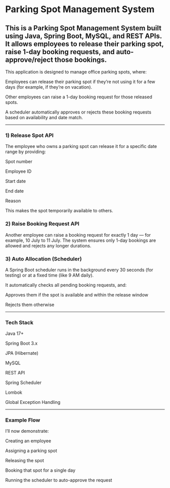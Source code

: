 # Parking Spot Management System

This is a Parking Spot Management System built using Java, Spring Boot, MySQL, and REST APIs.
It allows employees to release their parking spot, raise 1-day booking requests, and auto-approve/reject those bookings.
---
This application is designed to manage office parking spots, where:

Employees can release their parking spot if they’re not using it for a few days (for example, if they’re on vacation).

Other employees can raise a 1-day booking request for those released spots.

A scheduler automatically approves or rejects these booking requests based on availability and date match.

---

### 1) Release Spot API
The employee who owns a parking spot can release it for a specific date range by providing:

Spot number

Employee ID

Start date

End date

Reason

This makes the spot temporarily available to others.

### 2) Raise Booking Request API
Another employee can raise a booking request for exactly 1 day — for example, 10 July to 11 July.
The system ensures only 1-day bookings are allowed and rejects any longer durations.

### 3) Auto Allocation (Scheduler)
A Spring Boot scheduler runs in the background every 30 seconds (for testing) or at a fixed time (like 9 AM daily).

It automatically checks all pending booking requests, and:

Approves them if the spot is available and within the release window

Rejects them otherwise

---

### Tech Stack
Java 17+

Spring Boot 3.x

JPA (Hibernate)

MySQL

REST API

Spring Scheduler

Lombok

Global Exception Handling

---

### Example Flow
I’ll now demonstrate:

Creating an employee

Assigning a parking spot

Releasing the spot

Booking that spot for a single day

Running the scheduler to auto-approve the request
